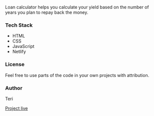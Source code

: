 Loan calculator helps you calculate your yield based on the number of years you plan to repay back the money.


### Tech Stack

- HTML
- CSS
- JavaScript
- Netlify

### License

Feel free to use parts of the code in your own projects with attribution.

### Author

Teri

[Project live]()
